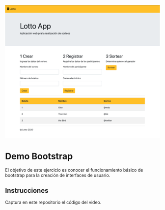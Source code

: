 <img src="img/lotto.png">

# Demo Bootstrap

El objetivo de este ejercicio es conocer el funcionamiento básico de bootstrap para la creación de interfaces de usuario.

## Instrucciones

Captura en este repositorio el código del video.
